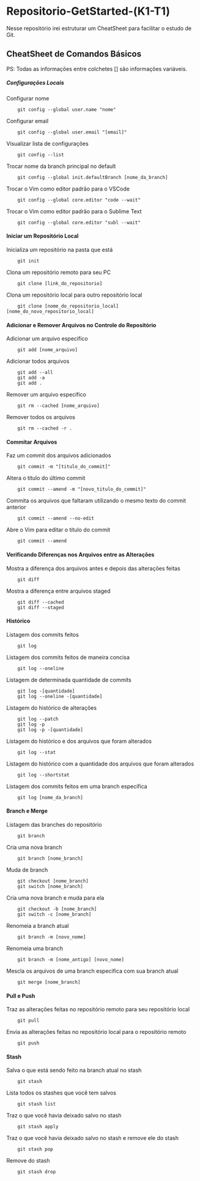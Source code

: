 # Repositorio-GetStarted-(K1-T1)

Nesse repositório irei estruturar um CheatSheet para facilitar o estudo de Git.

## CheatSheet de Comandos Básicos
PS: Todas as informações entre colchetes [] são informações variáveis.

##### Configurações Locais

Configurar nome
```
    git config --global user.name "nome"
```

Configurar email
```
    git config --global user.email "[email]"
```

Visualizar lista de configurações
```
    git config --list
```

Trocar nome da branch principal no default
```
    git config --global init.defaultBranch [nome_da_branch]
```

Trocar o Vim como editor padrão para o VSCode
```
    git config --global core.editor "code --wait"
```

Trocar o Vim como editor padrão para o Sublime Text
```
    git config --global core.editor "subl --wait"
```

#### Iniciar um Repositório Local

Inicializa um repositório na pasta que está
```
    git init
```

Clona um repositório remoto para seu PC
```
    git clone [link_do_repositorio]
```

Clona um repositório local para outro repositório local
```
    git clone [nome_do_repositorio_local] [nome_do_novo_repositorio_local]
```

#### Adicionar e Remover Arquivos no Controle do Repositório

Adicionar um arquivo especifico
```
    git add [nome_arquivo]
```

Adicionar todos arquivos
```
    git add --all
    git add -a
    git add .
```

Remover um arquivo especifico
```
    git rm --cached [nome_arquivo]
```

Remover todos os arquivos
```
    git rm --cached -r .
```

#### Commitar Arquivos

Faz um commit dos arquivos adicionados
```
    git commit -m "[titulo_do_commit]"
```

Altera o título do último commit
```
    git commit --amend -m "[novo_titulo_do_commit]"
```

Commita os arquivos que faltaram utilizando o mesmo texto do commit anterior
```
    git commit --amend --no-edit
```

Abre o Vim para editar o título do commit
```
    git commit --amend
```

#### Verificando Diferenças nos Arquivos entre as Alterações

Mostra a diferença dos arquivos antes e depois das alterações feitas 
```
    git diff
```

Mostra a diferença entre arquivos staged
```
    git diff --cached
    git diff --staged
```

#### Histórico

Listagem dos commits feitos
```
    git log
```

Listagem dos commits feitos de maneira concisa
```
    git log --oneline
```

Listagem de determinada quantidade de commits
```
    git log -[quantidade]
    git log --oneline -[quantidade]
```

Listagem do histórico de alterações
```
    git log --patch
    git log -p
    git log -p -[quantidade]
```

Listagem do histórico e dos arquivos que foram alterados
```
    git log --stat
```

Listagem do histórico com a quantidade dos arquivos que foram alterados
```
    git log --shortstat
```

Listagem dos commits feitos em uma branch especifica
```
    git log [nome_da_branch]
```

#### Branch e Merge

Listagem das branches do repositório
```
    git branch
```

Cria uma nova branch
```
    git branch [nome_branch]
```

Muda de branch
```
    git checkout [nome_branch]
    git switch [nome_branch]
```

Cria uma nova branch e muda para ela
```
    git checkout -b [nome_branch]
    git switch -c [nome_branch]
```

Renomeia a branch atual
```
    git branch -m [novo_nome]
```

Renomeia uma branch
```
    git branch -m [nome_antigo] [novo_nome]
```

Mescla os arquivos de uma branch especifica com sua branch atual 
```
    git merge [nome_branch]
```

#### Pull e Push

Traz as alterações feitas no repositório remoto para seu repositório local
```
    git pull
```

Envia as alterações feitas no repositório local para o repositório remoto
```
    git push
```

#### Stash

Salva o que está sendo feito na branch atual no stash
```
    git stash
```

Lista todos os stashes que você tem salvos
```
    git stash list
```

Traz o que você havia deixado salvo no stash
```
    git stash apply
```

Traz o que você havia deixado salvo no stash e remove ele do stash
```
    git stash pop
```

Remove do stash
```
    git stash drop
```
